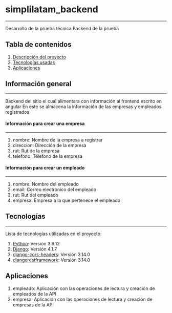 # simplilatam_backend
***
Desarrollo de la prueba técnica
Backend de la prueba

## Tabla de contenidos
1. [Descripción del proyecto](#informacion-general)
2. [Tecnologías usadas](#tecnologias)
3. [Aplicaciones](#aplicaciones)

## Información general
***
Backend del sitio el cual alimentara con información al frontend escrito en angular
En este se almacena la información de las empresas y empleados registrados

#### Información para crear una empresa
***
1. nombre: Nombre de la empresa a registrar
2. direccion: Dirección de la empresa
3. rut: Rut de la empresa
4. telefono: Télefono de la empresa

#### Información para crear un empleado
***
1. nombre: Nombre del empleado
2. email: Correo electronico del empleado
3. rut: Rut del empleado
4. empresa: Empresa a la que pertenece el empleado

## Tecnologías
***
Lista de tecnologías utilizadas en el proyecto:

1. [Python](https://www.python.org/): Versión 3.9.12
2. [Django](https://www.djangoproject.com/): Versión 4.1.7
3. [django-cors-headers](https://pypi.org/project/django-cors-headers/): Versión 3.14.0
4. [djangorestframework](https://www.django-rest-framework.org/): Versión 3.14.0

## Aplicaciones
1. empleado: Aplicación con las operaciones de lectura y creación de empleados de la API
2. empresa: Aplicación con las operaciones de lectura y creación de empresas de la API